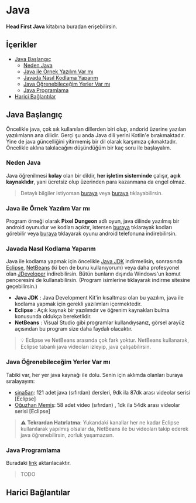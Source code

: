 # Java <!-- omit in toc -->

**Head First Java** kitabına buradan erişebilirsin.

<!-- TODO Düenlenecek -->

## İçerikler <!-- omit in toc -->

- [Java Başlangıç](#java-ba%C5%9Flang%C4%B1%C3%A7)
  - [Neden Java](#neden-java)
  - [Java ile Örnek Yazılım Var mı](#java-ile-%C3%B6rnek-yaz%C4%B1l%C4%B1m-var-m%C4%B1)
  - [Javada Nasıl Kodlama Yaparım](#javada-nas%C4%B1l-kodlama-yapar%C4%B1m)
  - [Java Öğrenebileceğim Yerler Var mı](#java-%C3%B6%C4%9Frenebilece%C4%9Fim-yerler-var-m%C4%B1)
  - [Java Programlama](#java-programlama)
- [Harici Bağlantılar](#harici-ba%C4%9Flant%C4%B1lar)

## Java Başlangıç

Öncelikle java, çok sık kullanılan dillerden biri olup, andorid üzerine yazılan yazılımların ana dilidir. Gerçi şu anda Java dili yerini Kotlin'e bırakmaktadır. Yine de java güncelliğini yitirmemiş bir dil olarak karşımıza çıkmaktadır. Öncelikle aklına takılacağını düşündüğüm bir kaç soru ile başlayalım.

### Neden Java

Java öğrenilmesi **kolay** olan bir dildir, **her işletim sisteminde** çalışır, **açık kaynaklıdır**, yani ücretsiz olup üzerinden para kazanmana da engel olmaz.

> Detaylı bilgiler istiyorsan [buraya][Neden Java Kullanıyorsunuz Sorusunu Sorulduğunda Hangi Cevabı Verirsiniz] veya [buraya][Java Neden Harika Bir Dil] tıklayabilirsin.

### Java ile Örnek Yazılım Var mı

Program örneği olarak **Pixel Dungeon** adlı oyun, java dilinde yazılmış bir android oyunudur ve kodları açıktır, istersen [buraya][PixelDungeon - Sourcecode] tıklarayak kodları görebilir veya [buraya][PixelDungeon - Apk] tıklayarak oyunu android telefonuna indirebilirsin.

### Javada Nasıl Kodlama Yaparım

Java ile kodlama yapmak için öncelikle [Java JDK][Java JDK] indirmelisin, sonrasında [Eclipse][Eclipse IDE], [NetBeans][Netbeans IDE] (ki ben de bunu kullanıyorum) veya daha profesyonel olan [JDeveloper][JDeveloper] indirebilirsin. Bütün bunların dışında Windows'un komut penceresini de kullanabilirsin. (Program isimlerine tıklayarak indirme sitesine geçebilirsin.)

- **Java JDK** : Java Development Kit'in kısaltması olan bu yazılım, java ile kodlama yapmak için gerekli yazılımları içermektedir.
- **Eclipse** : Açık kaynak bir yazılımdır ve öğrenim kaynakları bulma konusunda oldukça bereketlidir.
- **NetBeans** : Visual Studio gibi programlar kullandıysanız, görsel arayüz açısından bu program size daha faydalı olacaktır.

> 💡 Eclipse ve NetBeans arasında çok fark yoktur. NetBeans kullanarak, Eclipse tabanlı java videoları izleyip, java çalışabilirsin.

### Java Öğrenebileceğim Yerler Var mı

Tabiki var, her yer java kaynağı ile dolu. Senin için aklımda olanları buraya sıralayayım:

- [sina5an][sina5an - Youtube]: 121 adet java (sıfırdan) dersleri, 9dk ila 87dk arası videolar serisi [Eclipse]
- [Oğuzhan Memiş][Oğuzhan Memiş - Youtube]: 58 adet video (sıfırdan) , 1dk ila 54dk arası videolar serisi [Eclipse]

> ⚠ **Tekrardan Hatırlatma**: Yukarıdaki kanallar her ne kadar Eclipse kullanılarak yapılmış olsalar da, NetBeans ile bu videoları takip ederek java öğrenebilirsin, zorluk yaşamazsın.

### Java Programlama

Buradaki [link](https://www.yemreak.com/2017/10/java-programlama-1.html) aktarılacaktır.

> TODO

## Harici Bağlantılar

[Head First Java]: http://ikucukkoc.baun.edu.tr/lectures/EMM3115/Head_First_Java.pdf

[Neden Java Kullanıyorsunuz Sorusunu Sorulduğunda Hangi Cevabı Verirsiniz]: http://www.kurumsaljava.com/2012/05/29/herhangi-birisi-size-neden-java-kullaniyorsunuz-sorusunu-sordugunda-hangi-cevabi-verirsiniz/
[Java Neden Harika Bir Dil]: http://ilkaygunel.com/blog/2016/java-neden-harika-bir-dil/

[PixelDungeon - Sourcecode]: https://github.com/watabou/pixel-dungeon
[PixelDungeon - Apk]: https://play.google.com/store/apps/details?id=com.watabou.pixeldungeon&hl=tr

[Java JDK]: https://www.oracle.com/technetwork/java/javase/downloads/jdk8-downloads-2133151.html
[Eclipse IDE]: http://www.eclipse.org/downloads/packages/eclipse-ide-java-developers/marsr
[Netbeans IDE]: http://yemreak.blogspot.com.tr/2017/10/netbeans-kurulumu.html
[JDeveloper]: https://www.oracle.com/technetwork/developer-tools/jdev/overview/index.html

[sina5an - Youtube]: https://www.youtube.com/playlist?list=PLHfYetw_BGF-Gm_MsqKApw5nHPuHsytr3
[Oğuzhan Memiş - Youtube]: https://www.youtube.com/playlist?list=PL1-boLQD9cuLEfbF0OUEUZ7WP1qQHnv4C
